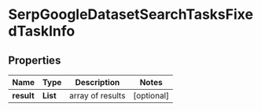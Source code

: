 # SerpGoogleDatasetSearchTasksFixedTaskInfo


## Properties

| Name | Type | Description | Notes |
|------------ | ------------- | ------------- | -------------|
**result** | **List<SerpGoogleDatasetSearchTasksFixedResultInfo>** | array of results |[optional]|